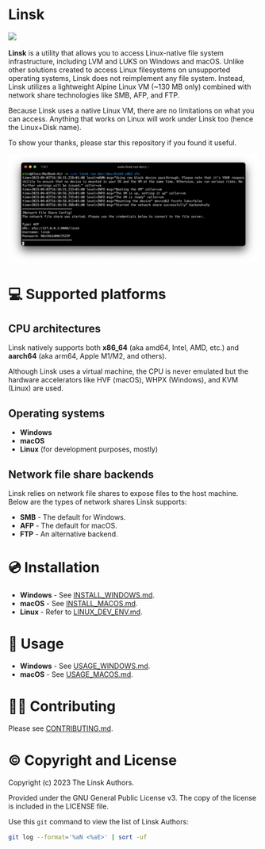 # Linsk

<a href="https://t.me/linsk_foss"><img src="https://badgen.net/static/chat/telegram/229ED9"/></a>

**Linsk** is a utility that allows you to access Linux-native file system infrastructure, including LVM and LUKS on Windows and macOS. Unlike other solutions created to access Linux filesystems on unsupported operating systems, Linsk does not reimplement any file system. Instead, Linsk utilizes a lightweight Alpine Linux VM (~130 MB only) combined with network share technologies like SMB, AFP, and FTP.

Because Linsk uses a native Linux VM, there are no limitations on what you can access. Anything that works on Linux will work under Linsk too (hence the Linux+Disk name).

To show your thanks, please star this repository if you found it useful.

![Screenshot of Linsk running](./assets/screenshot.png)

# 💻 Supported platforms

## CPU architectures
Linsk natively supports both **x86_64** (aka amd64, Intel, AMD, etc.) and **aarch64** (aka arm64, Apple M1/M2, and others).

Although Linsk uses a virtual machine, the CPU is never emulated but the hardware accelerators like HVF (macOS), WHPX (Windows), and KVM (Linux) are used.

## Operating systems

* **Windows**
* **macOS**
* **Linux** (for development purposes, mostly)

## Network file share backends

Linsk relies on network file shares to expose files to the host machine. Below are the types of network shares Linsk supports:

* **SMB** - The default for Windows.
* **AFP** - The default for macOS.
* **FTP** - An alternative backend.

# 💿 Installation

- **Windows** - See [INSTALL_WINDOWS.md](INSTALL_WINDOWS.md).
- **macOS** - See [INSTALL_MACOS.md](INSTALL_MACOS.md).
- **Linux** - Refer to [LINUX_DEV_ENV.md](LINUX_DEV_ENV.md).

# 🔧 Usage

- **Windows** - See [USAGE_WINDOWS.md](USAGE_WINDOWS.md).
- **macOS** - See [USAGE_MACOS.md](USAGE_MACOS.md).

# 👨‍💻 Contributing

Please see [CONTRIBUTING.md](CONTRIBUTING.md).

# ©️ Copyright and License

Copyright (c) 2023 The Linsk Authors.

Provided under the GNU General Public License v3. The copy of the license is included in the LICENSE file.

Use this `git` command to view the list of Linsk Authors:
```sh
git log --format='%aN <%aE>' | sort -uf
```

